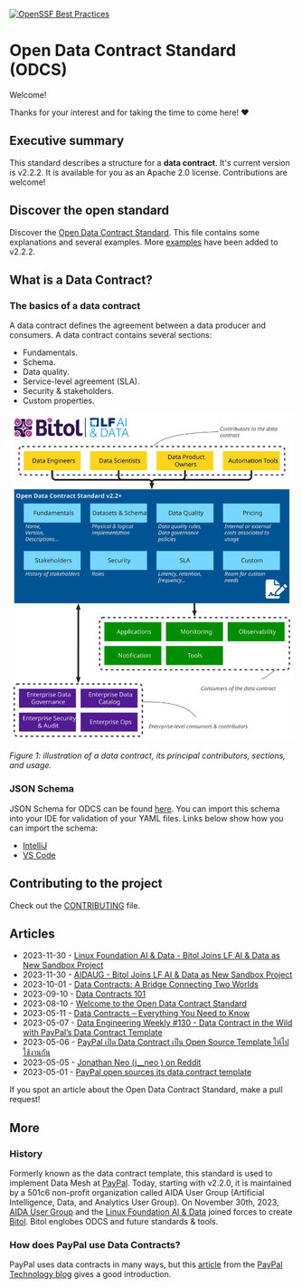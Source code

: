 [![OpenSSF Best Practices](https://www.bestpractices.dev/projects/8149/badge)](https://www.bestpractices.dev/projects/8149)

# Open Data Contract Standard (ODCS)

Welcome! 

Thanks for your interest and for taking the time to come here! ❤️

## Executive summary
This standard describes a structure for a **data contract**. It's current version is v2.2.2. It is available for you as an Apache 2.0 license. Contributions are welcome!

## Discover the open standard
Discover the [Open Data Contract Standard](standard.md). This file contains some explanations and several examples. More [examples](examples/index.md) have been added to v2.2.2.

## What is a Data Contract?

### The basics of a data contract
A data contract defines the agreement between a data producer and consumers. A data contract contains several sections:
* Fundamentals.
* Schema.
* Data quality.
* Service-level agreement (SLA).
* Security & stakeholders.
* Custom properties.

![Data contract schema](img/data-contract-v2.2.1-schema.svg "Data contract schema")

*Figure 1: illustration of a data contract, its principal contributors, sections, and usage.*

### JSON Schema

JSON Schema for ODCS can be found [here](https://github.com/bitol-io/open-data-contract-standard/blob/main/schema/odcs-json-schema.json). You can import this schema into your IDE for 
validation of your YAML files. Links below show how you can import the schema:

- [IntelliJ](https://www.jetbrains.com/help/idea/json.html#ws_json_schema_add_custom)
- [VS Code](https://code.visualstudio.com/docs/languages/json#_json-schemas-and-settings)

## Contributing to the project
Check out the [CONTRIBUTING](contributing.md) file.

## Articles 
 * 2023-11-30 - [Linux Foundation AI & Data - Bitol Joins LF AI & Data as New Sandbox Project](https://lfaidata.foundation/blog/2023/11/30/bitol-joins-lf-ai-data-as-new-sandbox-project/)
 * 2023-11-30 - [AIDAUG - Bitol Joins LF AI & Data as New Sandbox Project](https://aidausergroup.org/2023/11/30/bitol-joins-lf-ai-data-as-new-sandbox-project/)
 * 2023-10-01 - [Data Contracts: A Bridge Connecting Two Worlds](https://medium.com/@atanas.iliev.ai/data-contracts-a-bridge-connecting-two-worlds-404eff1d970d)
 * 2023-09-10 - [Data Contracts 101](https://medium.com/p/568a9adbf9a9)
 * 2023-08-10 - [Welcome to the Open Data Contract Standard](https://jgp.ai/2023/08/09/welcome-to-the-open-data-contract-standard/)
 * 2023-05-11 - [Data Contracts – Everything You Need to Know](https://www.montecarlodata.com/blog-data-contracts-explained/)
 * 2023-05-07 - [Data Engineering Weekly #130 - Data Contract in the Wild with PayPal’s Data Contract Template](https://www.dataengineeringweekly.com/p/data-engineering-weekly-130)
 * 2023-05-06 - [PayPal เปิด Data Contract เป็น Open Source Template ให้ไปใช้งานกัน](https://discuss.dataengineercafe.io/t/paypal-data-contract-open-source-template/581/1)
 * 2023-05-05 - [Jonathan Neo (j__neo ) on Reddit](https://www.reddit.com/r/dataengineering/comments/137glbo/comment/jixw5hj/?utm_source=reddit&utm_medium=web2x&context=3)
 * 2023-05-01 - [PayPal open sources its data contract template](https://jgp.ai/2023/05/01/paypal-open-sources-its-data-contract-template/)

If you spot an article about the Open Data Contract Standard, make a pull request! 

## More

### History
Formerly known as the data contract template, this standard is used to implement Data Mesh at [PayPal](https://about.pypl.com/). Today, starting with v2.2.0, it is maintained by a 501c6 non-profit organization called AIDA User Group (Artificial Intelligence, Data, and Analytics User Group). On November 30th, 2023, [AIDA User Group](https://aidaug.org) and the [Linux Foundation AI & Data](https://lfaidata.foundation/) joined forces to create [Bitol](https://bitol.io). Bitol englobes ODCS and future standards & tools.

### How does PayPal use Data Contracts?
PayPal uses data contracts in many ways, but this [article](https://medium.com/paypal-tech/the-next-generation-of-data-platforms-is-the-data-mesh-b7df4b825522) from the [PayPal Technology blog](https://medium.com/paypal-tech) gives a good introduction.


